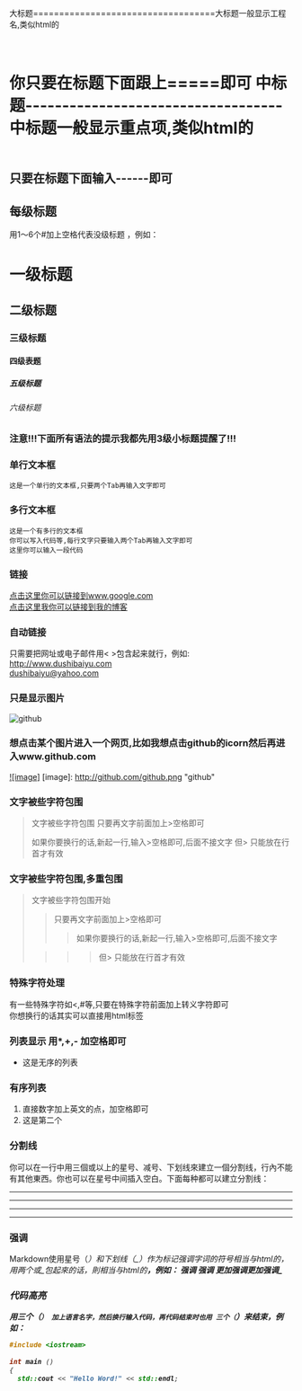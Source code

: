 大标题===================================大标题一般显示工程名,类似html的<h1><br />你只要在标题下面跟上=====即可  中标题-----------------------------------中标题一般显示重点项,类似html的<h2><br />只要在标题下面输入------即可
 
## 每级标题
用1～6个#加上空格代表没级标题 ，例如：
# 一级标题
## 二级标题
### 三级标题
#### 四级表题
##### 五级标题
###### 六级标题
### 注意!!!下面所有语法的提示我都先用3级小标题提醒了!!!
 
### 单行文本框
    这是一个单行的文本框,只要两个Tab再输入文字即可
 
### 多行文本框
    这是一个有多行的文本框
    你可以写入代码等,每行文字只要输入两个Tab再输入文字即可
    这里你可以输入一段代码
 
### 链接
  [点击这里你可以链接到www.google.com](http://www.google.com)<br />
  [点击这里我你可以链接到我的博客](http://www.github.com/LzCrazy/)<br />
 
### 自动链接
只需要把网址或电子邮件用< >包含起来就行，例如: <br />
<http://www.dushibaiyu.com> <br/>
<dushibaiyu@yahoo.com>
### 只是显示图片
![github](http://github.com/unicorn.png "github")
 
### 想点击某个图片进入一个网页,比如我想点击github的icorn然后再进入www.github.com
  [![image]](http://www.github.com/)
  [image]: http://github.com/github.png "github"
 
### 文字被些字符包围
> 文字被些字符包围
> 只要再文字前面加上>空格即可
>
> 如果你要换行的话,新起一行,输入>空格即可,后面不接文字
> 但> 只能放在行首才有效
 
### 文字被些字符包围,多重包围
> 文字被些字符包围开始
>
> > 只要再文字前面加上>空格即可
>  > > 如果你要换行的话,新起一行,输入>空格即可,后面不接文字
>
> > > > 但> 只能放在行首才有效
 
### 特殊字符处理
有一些特殊字符如<,#等,只要在特殊字符前面加上转义字符即可<br />
你想换行的话其实可以直接用html标签<br />
 
### 列表显示 用*,+,- 加空格即可
* 这是无序的列表
 
### 有序列表
1. 直接数字加上英文的点，加空格即可
2. 这是第二个
 
### 分割线
你可以在一行中用三個或以上的星号、减号、下划线來建立一個分割线，行內不能有其他東西。你也可以在星号中间插入空白。下面每种都可以建立分割线：
* * * ***
----
____
- - -
 
### 强调
Markdown使用星号（*）和下划线（_）作为标记强调字词的符号相当与html的<em>，用两个*或_包起來的话，則相当与html的<strong>，例如：
*强调*
_强调_
**更加强调**_更加强调__
 
### 代码高亮
用三个（`） 加上语言名字，然后换行输入代码，再代码结束时也用 三个（`）来结束，例如：<br />
```C++
#include <iostream>
 
int main ()
{
  std::cout << "Hello Word!" << std::endl;

 
```